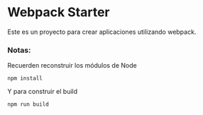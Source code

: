 # Webpack Starter

Este es un proyecto para crear aplicaciones utilizando webpack.

### Notas:
Recuerden reconstruir los módulos de Node
```
npm install
```

Y para construir el build
```
npm run build
```